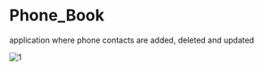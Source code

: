 # Phone_Book
application where phone contacts are added, deleted and updated

![1](https://user-images.githubusercontent.com/65205036/110850769-3d14bb80-82c1-11eb-948a-198072657abe.PNG)

